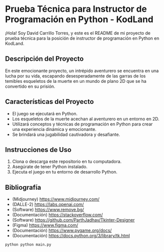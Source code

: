 # Prueba Técnica para Instructor de Programación en Python - KodLand

¡Hola! Soy David Carrillo Torres, y este es el README de mi proyecto de prueba técnica para la posición de instructor de programación en Python en KodLand.

## Descripción del Proyecto

En este emocionante proyecto, un intrépido aventurero se encuentra en una lucha por su vida, escapando desesperadamente de las garras de los temibles esqueletos de la muerte en un mundo de plano 2D que se ha convertido en su prisión.

## Características del Proyecto

- El juego se ejecutará en Python.
- Los esqueletos de la muerte acechan al aventurero en un entorno en 2D.
- Utilizará conceptos y técnicas de programación en Python para crear una experiencia dinámica y emocionante.
- Se brindará una jugabilidad cautivadora y desafiante.

## Instrucciones de Uso

1. Clona o descarga este repositorio en tu computadora.
2. Asegúrate de tener Python instalado.
3. Ejecuta el juego en tu entorno de desarrollo Python.

## Bibliografía

- (Midjourney) https://www.midjourney.com/ 
- (DALLE-2) https://labs.openai.com/
- (Software) https://www.remove.bg/
- (Documentación) https://stackoverflow.com/
- (Software) https://github.com/ParthJadhav/Tkinter-Designer
- (Figma) https://www.figma.com/
- (Documentación) https://www.pygame.org/docs/
- (Documentación) https://docs.python.org/3/library/tk.html

```
python python main.py